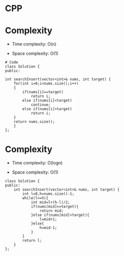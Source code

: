 # CPP
<!-- Describe your first thoughts on how to solve this problem. -->

# Complexity
- Time complexity: O(n)
<!-- Add your time complexity here, e.g. $$O(n)$$ -->

- Space complexity: O(1)
<!-- Add your space complexity here, e.g. $$O(n)$$ -->

```
# Code
class Solution {
public:

int searchInsert(vector<int>& nums, int target) {
    for(int i=0;i<nums.size();i++)
    {
        if(nums[i]==target)
            return i;
        else if(nums[i]<target)
            continue;
        else if(nums[i]>target)
            return i;
    }
    return nums.size();
    }
};
```
# Complexity
- Time complexity: O(logn)
<!-- Add your time complexity here, e.g. $$O(n)$$ -->

- Space complexity: O(1)
<!-- Add your space complexity here, e.g. $$O(n)$$ -->
```
class Solution {
public:
    int searchInsert(vector<int>& nums, int target) {
        int l=0,h=nums.size()-1;
        while(l<=h){
            int mid=l+(h-l)/2;
            if(nums[mid]==target){
                return mid;
            }else if(nums[mid]<target){
                l=mid+1;
            }else{
                h=mid-1;
            }
        }
        return l;
    }
};
```
